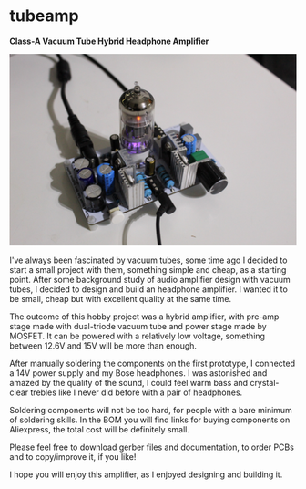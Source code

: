 # tubeamp
**Class-A Vacuum Tube Hybrid Headphone Amplifier**

![TubeAmp naked](https://github.com/Darmur/tubeamp/blob/master/pictures/pict01.JPG)

I've always been fascinated by vacuum tubes, some time ago I decided to start a small project with them, something simple and cheap, as a starting point. After some background study of audio amplifier design with vacuum tubes, I decided to design and build an headphone amplifier. I wanted it to be small, cheap but with excellent quality at the same time.

The outcome of this hobby project was a hybrid amplifier, with pre-amp stage made with dual-triode vacuum tube and power stage made by MOSFET. It can be powered with a relatively low voltage, something between 12.6V and 15V will be more than enough.

After manually soldering the components on the first prototype, I connected a 14V power supply and my Bose headphones. I was astonished and amazed by the quality of the sound, I could feel warm bass and crystal-clear trebles like I never did before with a pair of headphones.

Soldering components will not be too hard, for people with a bare minimum of soldering skills. In the BOM you will find links for buying components on Aliexpress, the total cost will be definitely small.

Please feel free to download gerber files and documentation, to order PCBs and to copy/improve it, if you like!

I hope you will enjoy this amplifier, as I enjoyed designing and building it.

